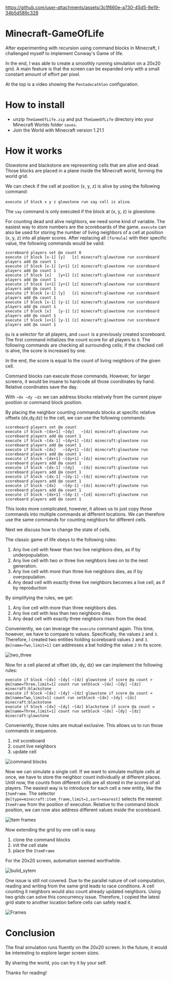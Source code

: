 <https://github.com/user-attachments/assets/3c1f660e-a730-45d5-8e19-34b5d589c328>

# Minecraft-GameOfLife

After experimenting with recursion using command blocks in Minecraft, I challenged myself to implement Conway's Game of life.

In the end, I was able to create a smoothly running simulation on a 20x20 grid.
A main feature is that the screen can be expanded only with a small constant amount of effort per pixel.

At the top is a video showing the `Pentadecathlon` configuration.

# How to install

- unzip `TheGameOfLife.zip` and put `TheGameOfLife` directory into your Minecraft Worlds folder `saves`.
- Join the World with Minecraft version 1.21.1

# How it works

Glowstone and blackstone are representing cells that are alive and dead.
Those blocks are placed in a plane inside the Minecraft world, forming the world grid.



We can check if the cell at position (x, y, z) is alive by using the following command:

`execute if block x y z glowstone run say cell is alive`.

The `say` command is only executed if the block at (x, y, z) is glowstone.

For counting dead and alive neighbors, we need some kind of variable. 
The easiest way to store numbers are the scoreboards of the game. 
`execute` can also be used for storing the number of living neighbors of a cell at position (x, y, z) into all player scores.
After replacing all `[formula]` with their specific value, the following commands would be valid:

```
scoreboard players set @a count 0
execute if block [x-1] [y]   [z] minecraft:glowstone run scoreboard players add @a count 1
execute if block [x-1] [y+1] [z] minecraft:glowstone run scoreboard players add @a count 1
execute if block [x]   [y+1] [z] minecraft:glowstone run scoreboard players add @a count 1
execute if block [x+1] [y+1] [z] minecraft:glowstone run scoreboard players add @a count 1
execute if block [x-1] [y]   [z] minecraft:glowstone run scoreboard players add @a count 1
execute if block [x-1] [y-1] [z] minecraft:glowstone run scoreboard players add @a count 1
execute if block [x]   [y-1] [z] minecraft:glowstone run scoreboard players add @a count 1
execute if block [x+1] [y-1] [z] minecraft:glowstone run scoreboard players add @a count 1
```

`@a` is a selector for all players, and `count` is a previously created scoreboard.
The first command initializes the count score for all players to `0`.
The following commands are checking all surrounding cells; if the checked cell is alive, the score is increased by one.

In the end, the score is equal to the count of living neighbors of the given cell.

Command blocks can execute those commands.
However, for larger screens, it would be insane to hardcode all those coordinates by hand.
Relative coordinates save the day.

With `~dx ~dy ~dz` we can address blocks relatively from the current player position or command block position.

By placing the neighbor counting commands blocks at specific relative offsets (dx,dy,dz) to the cell, we can use the following commands:

```
scoreboard players set @a count
execute if block ~[dx+1] ~[dy]   ~[dz] minecraft:glowstone run scoreboard players add @a count 1
execute if block ~[dx-1] ~[dy+1] ~[dz] minecraft:glowstone run scoreboard players add @a count 1
execute if block ~[dx]   ~[dy+1] ~[dz] minecraft:glowstone run scoreboard players add @a count 1
execute if block ~[dx+1] ~[dy+1] ~[dz] minecraft:glowstone run scoreboard players add @a count 1
execute if block ~[dx-1] ~[dy]   ~[dz] minecraft:glowstone run scoreboard players add @a count 1
execute if block ~[dx-1] ~[dy-1] ~[dz] minecraft:glowstone run scoreboard players add @a count 1
execute if block ~[dx]   ~[dy-1] ~[dz] minecraft:glowstone run scoreboard players add @a count 1
execute if block ~[dx+1] ~[dy-1] ~[zd] minecraft:glowstone run scoreboard players add @a count 1
```

This looks more complicated, however, it allows us to just copy those commands into multiple commands at different locations.
We can therefore use the same commands for counting neighbors for different cells.

Next we discuss how to change the state of cells.

The classic game of life obeys to the following rules:

1. Any live cell with fewer than two live neighbors dies, as if by underpopulation.
2. Any live cell with two or three live neighbors lives on to the next generation.
3. Any live cell with more than three live neighbors dies, as if by overpopulation.
4. Any dead cell with exactly three live neighbors becomes a live cell, as if by reproduction

By simplifying the rules, we get:

1. Any live cell with more than three neighbors dies.
2. Any live cell with less than two neighbors dies.
3. Any dead cell with exactly three neighbors rises from the dead.

Conveniently, we can leverage the `execute` command again.
This time, however, we have to compare to values.
Specifically, the values `2` and `3`.
Therefore, I created two entities holding scoreboard values `2` and `3`.
`@e[name=Two,limit=1]` can addresses a bat holding the value `2` in its score.

![two_three](https://github.com/user-attachments/assets/c02f664d-c180-4aa7-882e-38841f6dc241)

Now for a cell placed at offset (dx, dy, dz) we can implement the following rules:

```
execute if block ~[dx] ~[dy] ~[dz] glowstone if score @a count > @e[name=Three,limit=1] count run setblock ~[dx] ~[dy] ~[dz] minecraft:blackstone
execute if block ~[dx] ~[dy] ~[dz] glowstone if score @a count < @e[name=Two,limit=1] count run setblock ~[dx] ~[dy] ~[dz] minecraft:blackstone
execute if block ~[dx] ~[dy] ~[dz] blackstone if score @a count = @e[name=Three,limit=1] count run setblock ~[dx] ~[dy] ~[dz] minecraft:glowstone
```

Conveniently, those rules are mutual exclusive.
This allows us to run those commands in sequence.

1. init scoreboard
2. count live neighbors
3. update cell

![command blocks](https://github.com/user-attachments/assets/4972ce82-be88-4a60-ad73-dd13b212173f)

Now we can simulate a single cell.
If we want to simulate multiple cells at once, we have to store the neighbor count individually at different places.
Until now, the counts from different cells are all stored in the scores of all players.
The easiest way is to introduce for each cell a new entity, like the `ItemFrame`.
The selector `@e[type=minecraft:item_frame,limit=1,sort=nearest]` selects the nearest `ItemFrame` from the position of execution.
Relative to the command block position, we can now also address different values inside the scoreboard.

![Item frames](https://github.com/user-attachments/assets/1940732c-f6f0-44e9-9486-f0efcdda5b0c)

Now extending the grid by one cell is easy.

1. clone the command blocks
2. init the cell state
3. place the `ItemFrame`

For the 20x20 screen, automation seemed worthwhile.

![build_sytem](https://github.com/user-attachments/assets/7eb0baf7-caca-437e-b1c5-0093e53f5417)

One issue is still not covered.
Due to the parallel nature of cell computation, reading and writing from the same grid leads to race conditions.
A cell counting it neighbors would also count already updated neighbors.
Using two grids can solve this concurrency issue.
Therefore, I copied the latest grid state to another location before cells can safely read it.

![Frames](https://github.com/user-attachments/assets/508d8e13-f942-42e6-822d-23950db3f063)

# Conclusion

The final simulation runs fluently on the 20x20 screen.
In the future, it would be interesting to explore larger screen sizes.

By sharing the world, you can try it by your self.

Thanks for reading!
